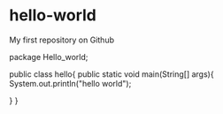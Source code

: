 # hello-world
My first repository on Github

package Hello_world;

public class hello{
  public static void main(String[] args){
    System.out.println("hello world");
    
  }
}
